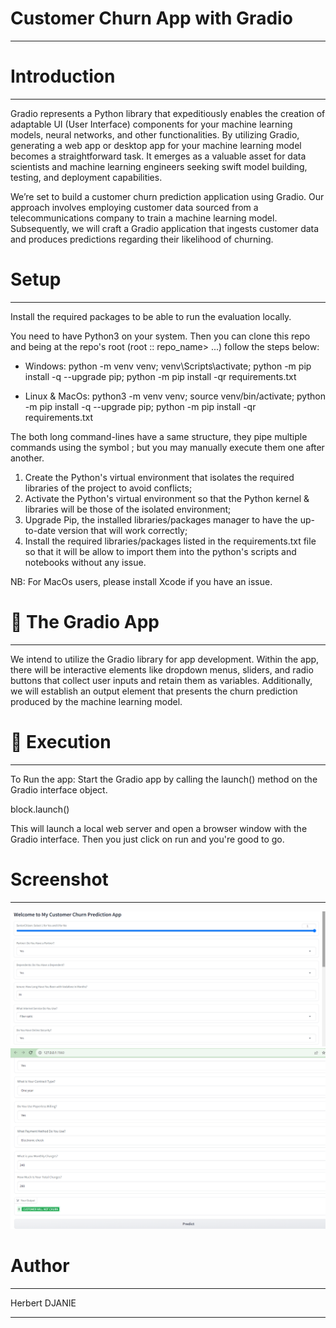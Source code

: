 # Customer Churn App with Gradio
_________________________________________________________________________________________________

# Introduction
_________________________________________________________________________________________________
Gradio represents a Python library that expeditiously enables the creation of adaptable UI (User Interface) components for your machine learning models, neural networks, and other functionalities. By utilizing Gradio, generating a web app or desktop app for your machine learning model becomes a straightforward task. It emerges as a valuable asset for data scientists and machine learning engineers seeking swift model building, testing, and deployment capabilities.

We’re set to build a customer churn prediction application using Gradio. Our approach involves employing customer data sourced from a telecommunications company to train a machine learning model. Subsequently, we will craft a Gradio application that ingests customer data and produces predictions regarding their likelihood of churning.

# Setup
_________________________________________________________________________________________________
Install the required packages to be able to run the evaluation locally.

You need to have Python3 on your system. Then you can clone this repo and being at the repo's root (root :: repo_name> ...) follow the steps below:

 - Windows:
python -m venv venv; venv\Scripts\activate; python -m pip install -q --upgrade pip; python -m pip install -qr requirements.txt

 - Linux & MacOs:
python3 -m venv venv; source venv/bin/activate; python -m pip install -q --upgrade pip; python -m pip install -qr requirements.txt

The both long command-lines have a same structure, they pipe multiple commands using the symbol ; but you may manually execute them one after another.

1. Create the Python's virtual environment that isolates the required libraries of the project to avoid conflicts;
2. Activate the Python's virtual environment so that the Python kernel & libraries will be those of the isolated environment;
3. Upgrade Pip, the installed libraries/packages manager to have the up-to-date version that will work correctly;
4. Install the required libraries/packages listed in the requirements.txt file so that it will be allow to import them into the   python's scripts and notebooks without any issue.

NB: For MacOs users, please install Xcode if you have an issue.

# 🔧 The Gradio App
__________________________________________________________________________________________________
We intend to utilize the Gradio library for app development. Within the app, there will be interactive elements like dropdown menus, sliders, and radio buttons that collect user inputs and retain them as variables. Additionally, we will establish an output element that presents the churn prediction produced by the machine learning model.

# 🚀 Execution
_________________________________________________________________________________________________
To Run the app: Start the Gradio app by calling the launch() method on the Gradio interface object.

block.launch()

This will launch a local web server and open a browser window with the Gradio interface. Then you just click on run and you're good to go.

# Screenshot
_________________________________________________________________________________________________
![Alt text](<Screenshot (183).png>) 
![Alt text](<Screenshot (184).png>)

# Author
_________________________________________________________________________________________________
Herbert DJANIE

_________________________________________________________________________________________________
